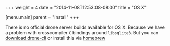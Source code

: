 +++
weight = 4
date = "2014-11-08T12:53:08-08:00"
title = "OS X"

[menu.main]
parent = "Install"
+++

There is no official drone server builds available for OS X. Because we have a problem with crosscompiler `C` bindings around `libsqlite3`. 
But you can [download drone-cli](http://downloads.drone.io/drone-cli/drone_darwin_amd64.tar.gz) or install this via [homebrew](https://github.com/drone/homebrew-drone)
